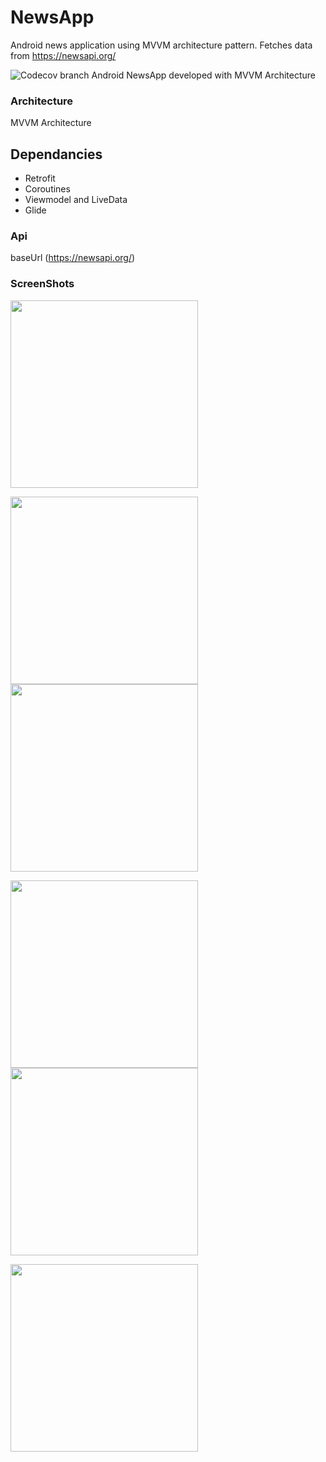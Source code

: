 # NewsApp
Android news application using MVVM architecture pattern. Fetches data from https://newsapi.org/


<img alt="Codecov branch" src="https://img.shields.io/codecov/c/github/Brianonchari/NewsApp/master?color=green">
Android NewsApp developed with MVVM Architecture



### Architecture
 MVVM Architecture


## Dependancies
- Retrofit
- Coroutines
- Viewmodel and LiveData
- Glide


### Api
 baseUrl (https://newsapi.org/)

 ### ScreenShots
 <img src="./assets/home.png" width="300"/>

 <img src="./assets/mylist.png" width="300"/> <img src="./assets/article2.png" width="300"/>

 <img src="./assets/share.png" width="300"/> <img src="./assets/share.png" width="300"/>

 <img src="./assets/share.png" width="300"/>